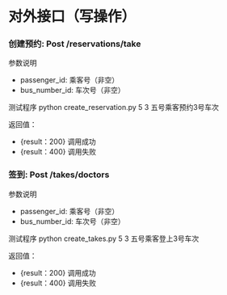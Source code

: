 # 对外接口（写操作） 
 
### 创建预约: Post /reservations/take

参数说明 

* passenger_id: 乘客号（非空）  
* bus_number_id: 车次号（非空）


测试程序 python create_reservation.py  5  3
五号乘客预约3号车次

返回值：

* {result：200} 调用成功
* {result：400} 调用失败



### 签到: Post /takes/doctors

参数说明 

* passenger_id: 乘客号（非空）  
* bus_number_id: 车次号（非空）


测试程序 python create_takes.py  5  3
五号乘客登上3号车次

返回值：

* {result：200} 调用成功
* {result：400} 调用失败

